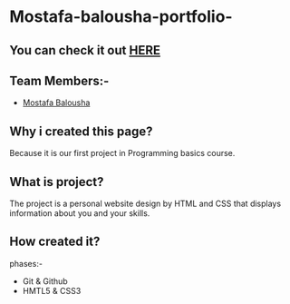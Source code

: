 
# Mostafa-balousha-portfolio-
## You can check it out [HERE](https://gsg-cf05.github.io/Mostafa-balousha-portfolio/)
## Team Members:-
- [Mostafa Balousha](https://github.com/MostafaBalousha123)
## Why i created this page?
Because it is our first project in  Programming basics course.
## What is project?
The project is a personal website design by HTML and CSS that displays 
information about you and your skills.

## How  created it?
 phases:-
- Git & Github
- HMTL5 & CSS3

